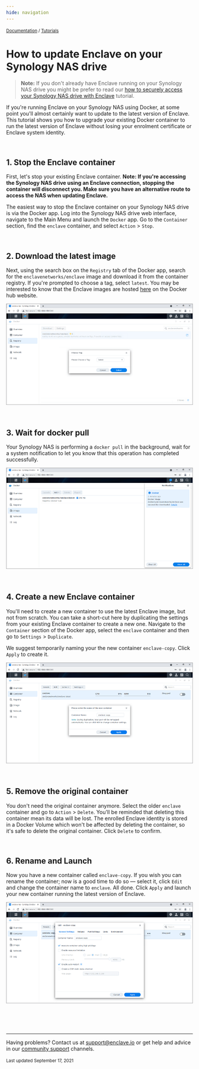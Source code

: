 ```yaml
---
hide: navigation
---
```


<small>[Documentation](/) / [Tutorials](/tutorials)</small>

# How to update Enclave on your Synology NAS drive

> **Note:** If you don't already have Enclave running on your Synology NAS drive you might be prefer to read our [how to securely access your Synology NAS drive with Enclave](/tutorials/how-to-securely-access-your-synology-nas-drive-with-enclave) tutorial.

If you're running Enclave on your Synology NAS using Docker, at some point you'll almost certainly want to update to the latest version of Enclave. This tutorial shows you how to upgrade your existing Docker container to run the latest version of Enclave without losing your enrolment certificate or Enclave system identity.

<br />

## 1. Stop the Enclave container

First, let's stop your existing Enclave container. **Note: If you're accessing the Synology NAS drive using an Enclave connection, stopping the container will disconnect you. Make sure you have an alternative route to access the NAS when updating Enclave.** 

The easiest way to stop the Enclave container on your Synology NAS drive is via the Docker app. Log into the Synology NAS drive web interface, navigate to the Main Menu and launch the `Docker` app. Go to the `Container` section, find the `enclave` container, and select `Action` > `Stop`. 

<br />



## 2. Download the latest image

Next, using the search box on the `Registry` tab of the Docker app, search for the `enclavenetworks/enclave` image and download it from the container registry. If you're prompted to choose a tag, select `latest`. You may be interested to know that the Enclave images are hosted [here](https://hub.docker.com/r/enclavenetworks/enclave) on the Docker hub website.

![Download the latest version of Enclave using the latest tag](/images/guides/synology-nas/synology-update-enclave-select-tag.png)

<br />



## 3. Wait for docker pull

Your Synology NAS is performing a `docker pull` in the background, wait for a system notification to let you know that this operation has completed successfully.

![Wait for you Synology NAS to complete the docker pull command](/images/guides/synology-nas/synology-update-enclave-docker-pull.png)

<br />



## 4. Create a new Enclave container

You'll need to create a new container to use the latest Enclave image, but not from scratch. You can take a short-cut here by duplicating the settings from your existing Enclave container to create a new one. Navigate to the `Container` section of the Docker app, select the `enclave` container and then go to `Settings` > `Duplicate`.

We suggest temporarily naming your the new container `enclave-copy`. Click `Apply` to create it.

![Create a new Enclave container by duplicating the settings from your old container](/images/guides/synology-nas/synology-update-enclave-duplicate-settings.png)

<br />



## 5. Remove the original container

You don't need the original container anymore. Select the older `enclave` container and go to `Action` > `Delete`. You'll be reminded that deleting this container mean its data will be lost. The enrolled Enclave identity is stored in a Docker Volume which won't be affected by deleting the container, so it's safe to delete the original container. Click `Delete` to confirm.

<br />



## 6. Rename and Launch

Now you have a new container called `enclave-copy`. If you wish you can rename the container; now is a good time to do so — select it, click `Edit` and change the container name to `enclave`. All done. Click `Apply` and launch your new container running the latest version of Enclave.

![Rename your copied container before launching it](/images/guides/synology-nas/synology-update-enclave-rename-container.png)





<br />
<br />
<br />

---

Having problems? Contact us at [support@enclave.io](mailto:support@enclave.io) or get help and advice in our [community support](/community-support/) channels.

<small>Last updated September 17, 2021</small>
